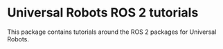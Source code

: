 # Universal Robots ROS 2 tutorials
This package contains tutorials around the ROS 2 packages for Universal Robots.
